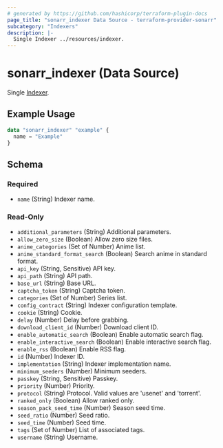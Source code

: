 ```yaml
---
# generated by https://github.com/hashicorp/terraform-plugin-docs
page_title: "sonarr_indexer Data Source - terraform-provider-sonarr"
subcategory: "Indexers"
description: |-
  Single Indexer ../resources/indexer.
---
```


# sonarr_indexer (Data Source)

<!-- subcategory:Indexers -->
Single [Indexer](../resources/indexer).

## Example Usage

```terraform
data "sonarr_indexer" "example" {
  name = "Example"
}
```

<!-- schema generated by tfplugindocs -->
## Schema

### Required

- `name` (String) Indexer name.

### Read-Only

- `additional_parameters` (String) Additional parameters.
- `allow_zero_size` (Boolean) Allow zero size files.
- `anime_categories` (Set of Number) Anime list.
- `anime_standard_format_search` (Boolean) Search anime in standard format.
- `api_key` (String, Sensitive) API key.
- `api_path` (String) API path.
- `base_url` (String) Base URL.
- `captcha_token` (String) Captcha token.
- `categories` (Set of Number) Series list.
- `config_contract` (String) Indexer configuration template.
- `cookie` (String) Cookie.
- `delay` (Number) Delay before grabbing.
- `download_client_id` (Number) Download client ID.
- `enable_automatic_search` (Boolean) Enable automatic search flag.
- `enable_interactive_search` (Boolean) Enable interactive search flag.
- `enable_rss` (Boolean) Enable RSS flag.
- `id` (Number) Indexer ID.
- `implementation` (String) Indexer implementation name.
- `minimum_seeders` (Number) Minimum seeders.
- `passkey` (String, Sensitive) Passkey.
- `priority` (Number) Priority.
- `protocol` (String) Protocol. Valid values are 'usenet' and 'torrent'.
- `ranked_only` (Boolean) Allow ranked only.
- `season_pack_seed_time` (Number) Season seed time.
- `seed_ratio` (Number) Seed ratio.
- `seed_time` (Number) Seed time.
- `tags` (Set of Number) List of associated tags.
- `username` (String) Username.
